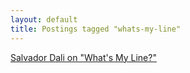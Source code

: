 ```yaml
---
layout: default
title: Postings tagged "whats-my-line"
---
```

[Salvador Dali on "What's My Line?"](http://janesconference.github.com/KievII/2009/07/salvador-dali-on-whats-my-line)<br />
